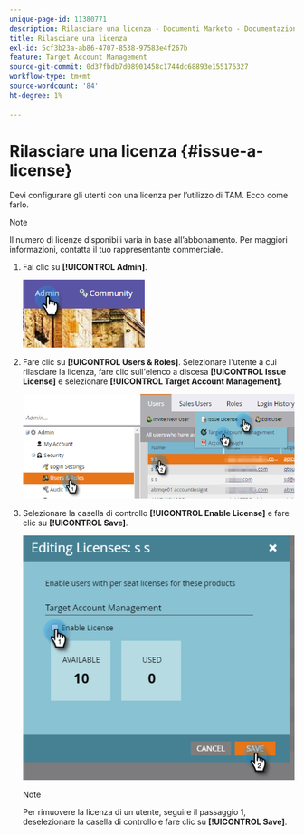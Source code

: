 ```yaml
---
unique-page-id: 11380771
description: Rilasciare una licenza - Documenti Marketo - Documentazione del prodotto
title: Rilasciare una licenza
exl-id: 5cf3b23a-ab86-4707-8538-97583e4f267b
feature: Target Account Management
source-git-commit: 0d37fbdb7d08901458c1744dc68893e155176327
workflow-type: tm+mt
source-wordcount: '84'
ht-degree: 1%

---
```


# Rilasciare una licenza {#issue-a-license}

Devi configurare gli utenti con una licenza per l’utilizzo di TAM. Ecco come farlo.

>[!NOTE]
>
>Il numero di licenze disponibili varia in base all’abbonamento. Per maggiori informazioni, contatta il tuo rappresentante commerciale.

1. Fai clic su **[!UICONTROL Admin]**.

   ![](assets/issue-a-license-1.png)

1. Fare clic su **[!UICONTROL Users & Roles]**. Selezionare l&#39;utente a cui rilasciare la licenza, fare clic sull&#39;elenco a discesa **[!UICONTROL Issue License]** e selezionare **[!UICONTROL Target Account Management]**.

   ![](assets/issue-a-license-2.png)

1. Selezionare la casella di controllo **[!UICONTROL Enable License]** e fare clic su **[!UICONTROL Save]**.

   ![](assets/issue-a-license-3.png)

   >[!NOTE]
   >
   >Per rimuovere la licenza di un utente, seguire il passaggio 1, deselezionare la casella di controllo e fare clic su **[!UICONTROL Save]**.
